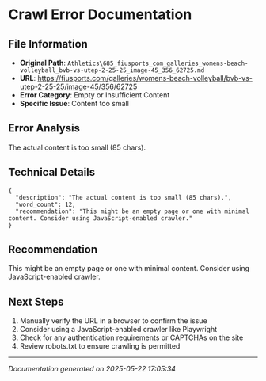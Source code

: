 # Crawl Error Documentation

## File Information
- **Original Path**: `Athletics\685_fiusports_com_galleries_womens-beach-volleyball_bvb-vs-utep-2-25-25_image-45_356_62725.md`
- **URL**: https://fiusports.com/galleries/womens-beach-volleyball/bvb-vs-utep-2-25-25/image-45/356/62725
- **Error Category**: Empty or Insufficient Content
- **Specific Issue**: Content too small

## Error Analysis
The actual content is too small (85 chars).

## Technical Details
```
{
  "description": "The actual content is too small (85 chars).",
  "word_count": 12,
  "recommendation": "This might be an empty page or one with minimal content. Consider using JavaScript-enabled crawler."
}
```

## Recommendation
This might be an empty page or one with minimal content. Consider using JavaScript-enabled crawler.

## Next Steps
1. Manually verify the URL in a browser to confirm the issue
2. Consider using a JavaScript-enabled crawler like Playwright
3. Check for any authentication requirements or CAPTCHAs on the site
4. Review robots.txt to ensure crawling is permitted

---
*Documentation generated on 2025-05-22 17:05:34*
